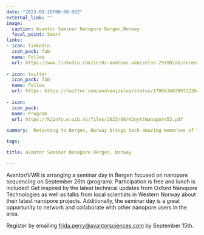 ```yaml
---
date: "2023-09-26T00:00:00Z"
external_link: ""
image:
  caption: Avantor Seminar Nanopore Bergen,Norway
  focal_point: Smart
links:
- icon: linkedin
  icon_pack: fab
  name: Follow
  url: https://www.linkedin.com/in/dr-andreas-venizelos-297802ab/recent-activity/all/
  
- icon: twitter
  icon_pack: fab
  name: Follow
  url: https: https://twitter.com/andvenizelos/status/1706634029972226479/photo/1
  
- icon: 
  icon_pack: 
  name: Program
  url: https://k2info.w.uib.no/files/2023/09/K2nyttNanopore53.pdf
  
summary:  Returning to Bergen, Norway brings back amazing memories of 7 years as a scientist. Thrilled to be back in my FAS role for this exciting Avantor scientific seminar. Dive deep into the world of science! Our ongoing seminar features talks from Marine Biologists, Cancer Genomics experts and more, all powered by Oxford Nanopore Technologies !

tags:

title: Avantor Seminar Nanopore Bergen, Norway

---
```


Avantor/VWR is arranging a seminar day in Bergen focused on nanopore sequencing on September 26th (program). Participation is free and lunch is included! Get inspired by the latest technical updates from Oxford Nanopore Technologies as well as talks from local scientists in Western Norway about their latest nanopore projects. Additionally, the seminar day is a great opportunity to network and collaborate with other nanopore users in the area.

Register by emailing frida.perry@avantorsciences.com by September 15th.